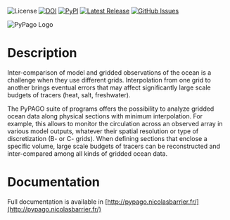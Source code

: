 ![License](https://img.shields.io/github/license/barriern/PyPago)
[![DOI](https://zenodo.org/badge/154350333.svg)](https://zenodo.org/record/4091652)
[![PyPI](https://img.shields.io/pypi/v/pypago)](https://pypi.org/project/pypago/)
[![Latest Release](https://img.shields.io/github/release/barriern/PyPago)](https://github.com/barriern/PyPago/issues)
[![GitHub Issues](https://img.shields.io/github/issues/barriern/PyPago)](https://github.com/barriern/PyPago/releases)

![PyPago Logo](http://pypago.nicolasbarrier.fr/_images/pago_background.jpg)

# Description

Inter-comparison of model and gridded observations of the ocean is a challenge when they use different grids. 
Interpolation from one grid to another brings eventual errors that may affect significantly large scale budgets of tracers (heat, salt, freshwater). 

The PyPAGO suite of programs offers the possibility to analyze gridded ocean data along physical sections with minimum interpolation. 
For example, this allows to monitor the circulation across an observed array in various model outputs, whatever their spatial resolution or type of discretization (B- or C- grids). 
When defining sections that enclose a specific volume, large scale budgets of tracers can be reconstructed and inter-compared among all kinds of gridded ocean data.

# Documentation

Full documentation is available in [http://pypago.nicolasbarrier.fr/](http://pypago.nicolasbarrier.fr/)

